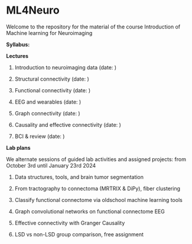 # ML4Neuro

Welcome to the repository for the material of the course Introduction of Machine learning for Neuroimaging

**Syllabus:**

**Lectures**
1. Introduction to neuroimaging data (date: )

2. Structural connectivity (date: )
   
3. Functional connectivity (date: )

4. EEG and wearables (date: )

5. Graph connectivity (date: )

6. Causality and effective connectivity (date: )

7. BCI  & review (date: )


**Lab plans**

We alternate sessions of guided lab activities and assigned projects:
from October 3rd until January 23rd 2024 

1. Data structures, tools, and brain tumor segmentation
   
2. From tractography to connectoma (MRTRIX & DiPy), fiber clustering

3. Classify functional connectome via oldschool machine learning tools

4. Graph convolutional networks on functional connectome EEG

5. Effective connectivity with Granger Causality

6. LSD vs non-LSD group comparison, free assignment
